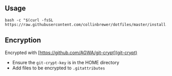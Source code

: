 ## Usage
```
bash -c "$(curl -fsSL https://raw.githubusercontent.com/collinbrewer/dotfiles/master/install.sh)"
```

## Encryption
Encrypted with [https://github.com/AGWA/git-crypt](git-crypt)

- Ensure the `git-crypt-key` is in the HOME directory
- Add files to be encrypted to `.gitattributes`
